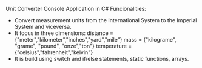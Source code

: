 Unit Converter Console Application in C#
Funcionalities:
- Convert measurement units from the International System to the Imperial System and viceversa.
- It focus in three dimensions:
  distance = {"meter","kilometer","inches","yard","mile"}
  mass = {"kilograme", "grame", "pound", "onze","ton"}
  temperature = {"celsius","fahrenheit","kelvin"}
- It is build using switch and if/else statements, static functions, arrays.
  
